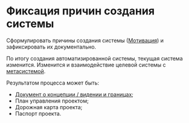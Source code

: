 # Фиксация причин создания системы

Сформулировать причины создания системы ([Мотивация](/words/motivation.md)) и зафиксировать их документально.

По итогу создания автоматизированной системы, текущая система изменится. Изменится и взаимодействие целевой системы с [метасистемой](/words/system.md).


Результатом процесса может быть:

- [Документ о концепции / видении и границах](/words/document_vision_and_scope.md);
- План управления проектом;
- Дорожная карта проекта;
- Паспорт проекта.